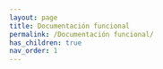 ```yaml
---
layout: page
title: Documentación funcional
permalink: /Documentación funcional/
has_children: true
nav_order: 1
---
```


